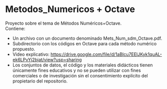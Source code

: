 # Metodos_Numericos + Octave
Proyecto sobre el tema de Métodos Numéricos+Octave.                                                                         
Contiene:                                                                                                
   * Un archivo con un documento denominado Mets_Num_sdm_Octave.pdf.  
   * Subdirectorio con los códigos en Octave para cada método numérico propuesto.                                                                        
   * Video explicativo: https://drive.google.com/file/d/1aBlcu7EElJKyk1quAL-ek6LPvYj2bjat/view?usp=sharing
   * Los conjuntos de datos, el código y los materiales didácticos tienen únicamente fines educativos y no se 
     pueden utilizar con fines comerciales o de investigación sin el consentimiento explícito del propietario del repositorio.
